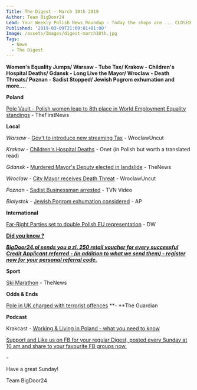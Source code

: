 ```yaml
---
Title: The Digest - March 10th 2019
Author: Team BigDoor24
Lead: Your Weekly Polish News Roundup - Today the shops are ... CLOSED
Published: '2019-03-09T21:09:01+01:00'
Image: /assets/Images/digest-march10th.jpg
Tags:
  - News
  - The Digest
---
```

**Women's Equality Jumps/ Warsaw - Tube Tax/ Krakow - Children's Hospital Deaths/ Gdansk - Long Live the Mayor/ Wroclaw - Death Threats/ Poznan - Sadist Stopped/ Jewish Pogrom exhumation and more....**

**Poland**

[Pole Vault - Polish women leap to 8th place in World Employment Equality standings](https://www.thefirstnews.com/article/girl-power-polish-women-soar-to-8th-place-in-global-employment-ranking-5020) - TheFirstNews

**Local**

_Warsaw_ -  [Gov't to introduce new streaming Tax](http://wroclawuncut.com/2019/03/06/pis-set-to-introduce-streaming-tax-to-fund-new-policies/) - WroclawUncut

_Krakow_ - [ Children's Hospital Deaths](https://krakow.onet.pl/uniwersytecki-szpital-dzieciecy-lekarze-narazili-zdrowie-i-zycie-jest-przelom-w/8sy7jxs) - Onet (in Polish but worth a translated read)

_Gdansk_ - [Murdered Mayor's Deputy elected in landslide](http://thenews.pl/1/9/Artykul/409147,Deputy-chosen-to-succeed-murdered-Polish-mayor) - TheNews

_Wroclaw_ - [City Mayor receives Death Threat](http://wroclawuncut.com/2019/03/06/wroclaws-president-receives-death-threat/) - WroclawUncut

_Poznan_ - [Sadist Businessman arrested](https://www.tvn24.pl/tvn24-news-in-english,157,m/police-headhunters-caught-a-sadistic-businessman-who-terrorised-employees,914056.html) - TVN Video

_Bialystok_ - [Jewish Pogrom exhumation considered](https://apnews.com/c9a9bdfb84494a88b5bdde19d2b389ad) - AP

**International**

[Far-Right Parties set to double Polish EU representation](https://www.dw.com/en/far-right-parties-poised-to-double-seats-in-eu-parliament-poll/a-47832850) - DW 

[**Did you know ?**](https://bigdoor24.pl/)

[_**BigDoor24.pl sends you a zl. 250 retail voucher for every successful Credit Applicant referred - (in addition to what we send them) - register now for your personal referral code.**_](https://bigdoor24.pl/)

**Sport**

[Ski Marathon](http://thenews.pl/1/5/Artykul/409306,Polish-ski-marathon-draws-int%E2%80%99l-crowd) - TheNews

**Odds & Ends**

[Pole in UK charged with terrorist offences](https://www.theguardian.com/uk-news/2019/mar/09/man-charged-with-leeds-terror-offences-appears-in-court?CMP=Share_AndroidApp_Zoho_Mail) **\- **The Guardian

**Podcast**

Krakcast - [Working & Living in Poland - what you need to know](https://www.krakcast.pl/e/krakcast-interview-%E2%80%93-aneta-on-immigration/)

[Support and Like us on FB for your regular Digest, posted every Sunday at 10 am and share to your favourite FB groups now.](https://www.facebook.com/bigdoor24/)

<div class="sharethis-inline-share-buttons"></div>

\-

Have a great Sunday!

Team BigDoor24
